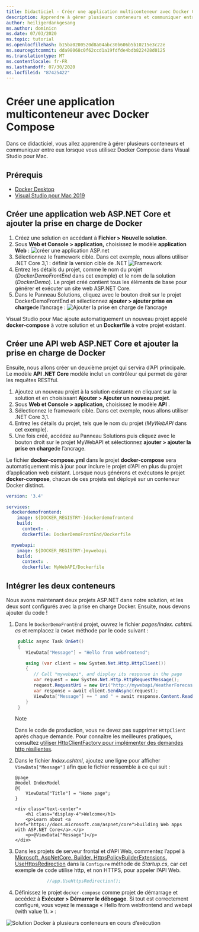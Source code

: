 ```yaml
---
title: Didacticiel - Créer une application multiconteneur avec Docker Compose
description: Apprendre à gérer plusieurs conteneurs et communiquer entre eux dans Visual Studio pour Mac
author: heiligerdankgesang
ms.author: dominicn
ms.date: 07/03/2020
ms.topic: tutorial
ms.openlocfilehash: b15ba0200520d8a04abc30b606b5b10215e3c22e
ms.sourcegitcommit: dda98068c0f62ccd1a19fdfde4bdb822428d0125
ms.translationtype: MT
ms.contentlocale: fr-FR
ms.lasthandoff: 07/30/2020
ms.locfileid: "87425422"
---
```

# <a name="create-a-multi-container-app-with-docker-compose"></a>Créer une application multiconteneur avec Docker Compose

Dans ce didacticiel, vous allez apprendre à gérer plusieurs conteneurs et communiquer entre eux lorsque vous utilisez Docker Compose dans Visual Studio pour Mac.

## <a name="prerequisites"></a>Prérequis

* [Docker Desktop](https://hub.docker.com/editions/community/docker-ce-desktop-mac)
* [Visual Studio pour Mac 2019](https://visualstudio.microsoft.com/vs/mac)

## <a name="create-an-aspnet-core-web-application-and-add-docker-support"></a>Créer une application web ASP.NET Core et ajouter la prise en charge de Docker

1. Créez une solution en accédant à **Fichier > Nouvelle solution**.
1. Sous **Web et Console > application,** choisissez le modèle **application Web** : ![ créer une application ASP.net](media/docker-quickstart-1.png)
1. Sélectionnez le framework cible. Dans cet exemple, nous allons utiliser .NET Core 3,1 : définir la version cible de .NET ![ Framework](media/docker-quickstart-2.png)
1. Entrez les détails du projet, comme le nom du projet (_DockerDemoFrontEnd_ dans cet exemple) et le nom de la solution (_DockerDemo_). Le projet créé contient tous les éléments de base pour générer et exécuter un site web ASP.NET Core.
1. Dans le Panneau Solutions, cliquez avec le bouton droit sur le projet DockerDemoFrontEnd et sélectionnez **ajouter > ajouter prise en charge**de l’ancrage : ![ Ajouter la prise en charge de l’ancrage](media/docker-quickstart-3.png)

Visual Studio pour Mac ajoute automatiquement un nouveau projet appelé **docker-compose** à votre solution et un **Dockerfile** à votre projet existant.

## <a name="create-an-aspnet-core-web-api-and-add-docker-support"></a>Créer une API web ASP.NET Core et ajouter la prise en charge de Docker

Ensuite, nous allons créer un deuxième projet qui servira d’API principale. Le modèle **API .NET Core** modèle inclut un contrôleur qui permet de gérer les requêtes RESTful.

1. Ajoutez un nouveau projet à la solution existante en cliquant sur la solution et en choisissant **Ajouter > Ajouter un nouveau projet**.
1. Sous **Web et Console > application,** choisissez le modèle **API** .
1. Sélectionnez le framework cible. Dans cet exemple, nous allons utiliser .NET Core 3,1.
1. Entrez les détails du projet, tels que le nom du projet (_MyWebAPI_ dans cet exemple).
1. Une fois créé, accédez au Panneau Solutions puis cliquez avec le bouton droit sur le projet MyWebAPI et sélectionnez **ajouter > ajouter la prise en charge**de l’ancrage.

Le fichier **docker-compose.yml** dans le projet **docker-compose** sera automatiquement mis à jour pour inclure le projet d’API en plus du projet d’application web existant. Lorsque nous générons et exécutons le projet **docker-compose**, chacun de ces projets est déployé sur un conteneur Docker distinct.

```yaml
version: '3.4'

services:
  dockerdemofrontend:
    image: ${DOCKER_REGISTRY-}dockerdemofrontend
    build:
      context: .
      dockerfile: DockerDemoFrontEnd/Dockerfile

  mywebapi:
    image: ${DOCKER_REGISTRY-}mywebapi
    build:
      context: .
      dockerfile: MyWebAPI/Dockerfile
```

## <a name="integrate-the-two-containers"></a>Intégrer les deux conteneurs

Nous avons maintenant deux projets ASP.NET dans notre solution, et les deux sont configurés avec la prise en charge Docker. Ensuite, nous devons ajouter du code !

1. Dans le `DockerDemoFrontEnd` projet, ouvrez le fichier *pages/index. cshtml. cs* et remplacez la `OnGet` méthode par le code suivant :

   ```csharp
    public async Task OnGet()
    {
       ViewData["Message"] = "Hello from webfrontend";

       using (var client = new System.Net.Http.HttpClient())
       {
          // Call *mywebapi*, and display its response in the page
          var request = new System.Net.Http.HttpRequestMessage();
          request.RequestUri = new Uri("http://mywebapi/WeatherForecast");
          var response = await client.SendAsync(request);
          ViewData["Message"] += " and " + await response.Content.ReadAsStringAsync();
       }
    }
   ```
   
    > [!NOTE]
    > Dans le code de production, vous ne devez pas supprimer `HttpClient` après chaque demande. Pour connaître les meilleures pratiques, consultez [utiliser HttpClientFactory pour implémenter des demandes http résilientes](https://docs.microsoft.com/dotnet/architecture/microservices/implement-resilient-applications/use-httpclientfactory-to-implement-resilient-http-requests).

1. Dans le fichier *Index.cshtml*, ajoutez une ligne pour afficher `ViewData["Message"]` afin que le fichier ressemble à ce qui suit :

      ```cshtml
      @page
      @model IndexModel
      @{
          ViewData["Title"] = "Home page";
      }

      <div class="text-center">
          <h1 class="display-4">Welcome</h1>
          <p>Learn about <a href="https://docs.microsoft.com/aspnet/core">building Web apps with ASP.NET Core</a>.</p>
          <p>@ViewData["Message"]</p>
      </div>
      ```
  
1. Dans les projets de serveur frontal et d’API Web, commentez l’appel à [Microsoft. AspNetCore. Builder. HttpsPolicyBuilderExtensions. UseHttpsRedirection](https://docs.microsoft.com/dotnet/api/microsoft.aspnetcore.builder.httpspolicybuilderextensions.usehttpsredirection) dans la `Configure` méthode de *Startup.cs*, car cet exemple de code utilise http, et non HTTPS, pour appeler l’API Web.

      ```csharp
                  //app.UseHttpsRedirection();
      ```

1. Définissez le projet `docker-compose` comme projet de démarrage et accédez à **Exécuter > Démarrer le débogage**. Si tout est correctement configuré, vous voyez le message « Hello from webfrontend and webapi (with value 1). » :

![Solution Docker à plusieurs conteneurs en cours d’exécution](media/docker-multicontainer-debug.png)

